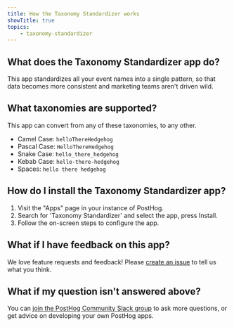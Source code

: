 ```yaml
---
title: How the Taxonomy Standardizer works
showTitle: true
topics:
    - taxonomy-standardizer
---
```


## What does the Taxonomy Standardizer app do?
This app standardizes all your event names into a single pattern, so that data becomes more consistent and marketing teams aren't driven wild. 

## What taxonomies are supported? 
This app can convert from any of these taxonomies, to any other.

- Camel Case: `helloThereHedgehog`
- Pascal Case: `HelloThereHedgehog`
- Snake Case: `hello_there_hedgehog`
- Kebab Case: `hello-there-hedgehog`
- Spaces: `hello there hedgehog`

## How do I install the Taxonomy Standardizer app?

1. Visit the "Apps" page in your instance of PostHog.
2. Search for 'Taxonomy Standardizer' and select the app, press Install.
3. Follow the on-screen steps to configure the app.

## What if I have feedback on this app?

We love feature requests and feedback! Please [create an issue](https://github.com/PostHog/posthog/issues/new?assignees=&labels=enhancement%2C+feature&template=feature_request.md) to tell us what you think. 

## What if my question isn't answered above?

You can [join the PostHog Community Slack group](/slack) to ask more questions, or get advice on developing your own PostHog apps.